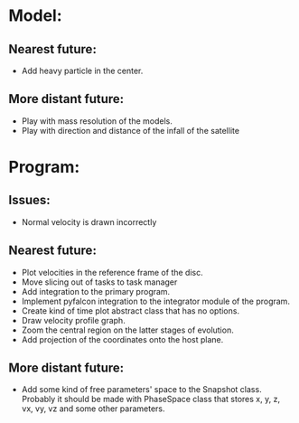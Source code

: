 # Model:
## Nearest future:
- Add heavy particle in the center.

## More distant future: 
- Play with mass resolution of the models.
- Play with direction and distance of the infall of the satellite

# Program: 
## Issues:
- Normal velocity is drawn incorrectly

## Nearest future:
- Plot velocities in the reference frame of the disc.
- Move slicing out of tasks to task manager
- Add integration to the primary program.
- Implement pyfalcon integration to the integrator module of the program.
- Create kind of time plot abstract class that has no options.
- Draw velocity profile graph.
- Zoom the central region on the latter stages of evolution.
- Add projection of the coordinates onto the host plane.


## More distant future:
- Add some kind of free parameters' space to the Snapshot class. Probably it should be made with PhaseSpace class that stores x, y, z, vx, vy, vz and some other parameters.